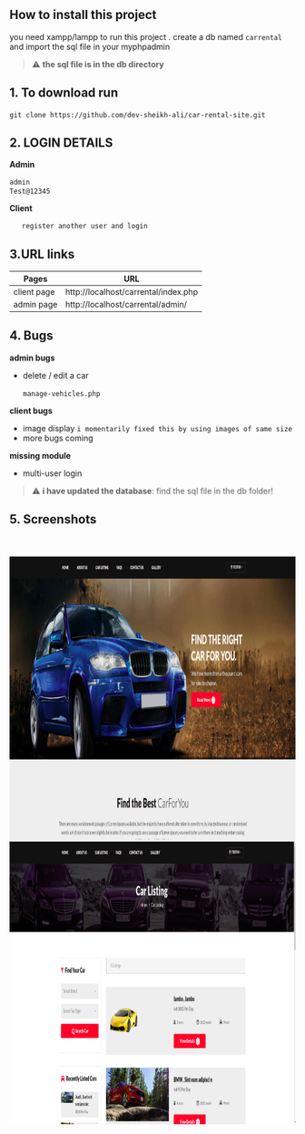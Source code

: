 ## How to install this project

you need xampp/lampp to run this project .
create a db named `carrental` and import the sql file in your myphpadmin
<br/>
> :warning: **the sql file is in the db directory**

## 1. To download run

    git clone https://github.com/dev-sheikh-ali/car-rental-site.git

## 2. LOGIN DETAILS

**Admin**

    admin
    Test@12345

**Client**

       register another user and login

## 3.URL links

| Pages       | URL                                  |
| ----------- | ------------------------------------ |
| client page | http://localhost/carrental/index.php |
| admin page  | http://localhost/carrental/admin/    |


## 4. Bugs
**admin bugs**
* delete / edit a car

    `manage-vehicles.php`

**client bugs**

- image display
  `i momentarily fixed this by using images of same size`
- more bugs coming

**missing module**

- multi-user login

> :warning: **i have updated the database**: find the sql file in the db folder!

## 5. Screenshots
<br/><br/>
<img align="right" alt="dash" src="assets/images/screenshot1.png" height="500"/>
<br/>
<br/>
<img align="right" alt="dash" src="assets/images/screenshot2.png" height="500"/> 
    

